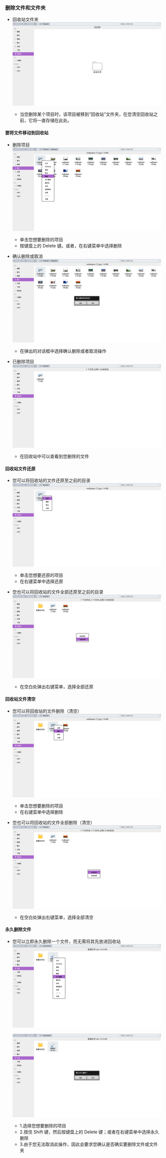 ### 删除文件和文件夹
   - 回收站文件夹  
![](../pic/soft/filemanager/recycle.png)

      - 当您删除某个项目时，该项目被移到“回收站”文件夹，在您清空回收站之前，它将一直存储在此处。

#### 要将文件移动到回收站
   - 删除项目  
![](../pic/soft/filemanager/deletefile.png)

      - 单击您想要删除的项目
      - 按键盘上的 Delete 键。或者，在右键菜单中选择删除
   - 确认删除或取消  
![](../pic/soft/filemanager/delyes.png)

      - 在弹出的对话框中选择确认删除或者取消操作
   - 已删除项目  
![](../pic/soft/filemanager/recyclefile.png)

      - 在回收站中可以查看到您删除的文件

#### 回收站文件还原
   - 您可以将回收站的文件还原至之前的目录  
![](../pic/soft/filemanager/restore.png)
   
      - 单击您想要还原的项目
      - 在右键菜单中选择还原
   - 您也可以将回收站的文件全部还原至之前的目录  
![](../pic/soft/filemanager/allrestore.png)
   
      - 在空白处弹出右键菜单，选择全部还原

#### 回收站文件清空
   - 您可以将回收站的文件删除（清空）  
![](../pic/soft/filemanager/singleempty.png)

      - 单击您想要删除的项目
      - 在右键菜单中选择删除
   - 您也可以将回收站的文件全部删除（清空）  
   ![](../pic/soft/filemanager/allempty.png)
   
      - 在空白处弹出右键菜单，选择全部清空

#### 永久删除文件
   - 您可以立即永久删除一个文件，而无需将其先放进回收站  
![](../pic/soft/filemanager/deleteforce.png)<br />  
![](../pic/soft/filemanager/delforceyes.png)

      - 1.选择您想要删除的项目
      - 2.按住 Shift 键，然后按键盘上的 Delete 键；或者在右键菜单中选择永久删除
      - 3.由于您无法取消此操作，因此会要求您确认是否确实要删除文件或文件夹
